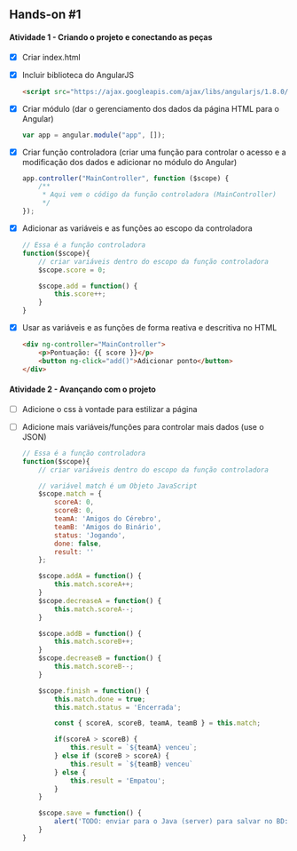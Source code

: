 ## Hands-on #1

#### Atividade 1 - Criando o projeto e conectando as peças

-   [x] Criar index.html

-   [x] Incluir biblioteca do AngularJS

    ```html
    <script src="https://ajax.googleapis.com/ajax/libs/angularjs/1.8.0/angular.min.js"></script>
    ```

-   [x] Criar módulo (dar o gerenciamento dos dados da página HTML para o Angular)

    ```javascript
    var app = angular.module("app", []);
    ```

-   [x] Criar função controladora (criar uma função para controlar o acesso e a modificação dos dados e adicionar no módulo do Angular)

    ```javascript
    app.controller("MainController", function ($scope) {
        /**
         * Aqui vem o código da função controladora (MainController)
         */
    });
    ```

-   [x] Adicionar as variáveis e as funções ao escopo da controladora

    ```javascript
    // Essa é a função controladora
    function($scope){
        // criar variáveis dentro do escopo da função controladora
        $scope.score = 0;

        $scope.add = function() {
            this.score++;
        }
    }
    ```

-   [x] Usar as variáveis e as funções de forma reativa e descritiva no HTML

    ```html
    <div ng-controller="MainController">
        <p>Pontuação: {{ score }}</p>
        <button ng-click="add()">Adicionar ponto</button>
    </div>
    ```

#### Atividade 2 - Avançando com o projeto

-   [ ] Adicione o css à vontade para estilizar a página

-   [ ] Adicione mais variáveis/funções para controlar mais dados (use o JSON)

    ```javascript
    // Essa é a função controladora
    function($scope){
        // criar variáveis dentro do escopo da função controladora

        // variável match é um Objeto JavaScript
        $scope.match = {
            scoreA: 0,
            scoreB: 0,
            teamA: 'Amigos do Cérebro',
            teamB: 'Amigos do Binário',
            status: 'Jogando',
            done: false,
            result: ''
        };

        $scope.addA = function() {
            this.match.scoreA++;
        }
        $scope.decreaseA = function() {
            this.match.scoreA--;
        }

        $scope.addB = function() {
            this.match.scoreB++;
        }
        $scope.decreaseB = function() {
            this.match.scoreB--;
        }

        $scope.finish = function() {
            this.match.done = true;
            this.match.status = 'Encerrada';

            const { scoreA, scoreB, teamA, teamB } = this.match;

            if(scoreA > scoreB) {
                this.result = `${teamA} venceu`;
            } else if (scoreB > scoreA) {
                this.result = `${teamB} venceu`
            } else {
                this.result = 'Empatou';
            }
        }

        $scope.save = function() {
            alert('TODO: enviar para o Java (server) para salvar no BD:\n\n' + this.match);
        }
    }
    ```
